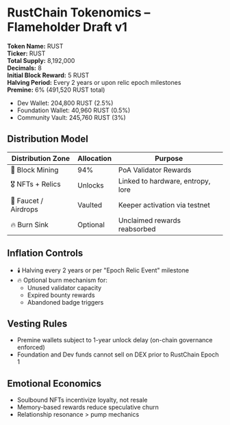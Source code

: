 # RustChain Tokenomics – Flameholder Draft v1

**Token Name:** RUST  
**Ticker:** RUST  
**Total Supply:** 8,192,000  
**Decimals:** 8  
**Initial Block Reward:** 5 RUST  
**Halving Period:** Every 2 years or upon relic epoch milestones  
**Premine:** 6% (491,520 RUST total)
  - Dev Wallet: 204,800 RUST (2.5%)
  - Foundation Wallet: 40,960 RUST (0.5%)
  - Community Vault: 245,760 RUST (3%)

## Distribution Model

| Distribution Zone     | Allocation | Purpose                            |
|------------------------|------------|------------------------------------|
| 🔨 Block Mining        | 94%        | PoA Validator Rewards              |
| 🎖️ NFTs + Relics       | Unlocks    | Linked to hardware, entropy, lore |
| 🔁 Faucet / Airdrops   | Vaulted    | Keeper activation via testnet      |
| 🔥 Burn Sink           | Optional   | Unclaimed rewards reabsorbed       |

## Inflation Controls

- 🕯️ Halving every 2 years or per "Epoch Relic Event" milestone
- 🔥 Optional burn mechanism for:
  - Unused validator capacity
  - Expired bounty rewards
  - Abandoned badge triggers

## Vesting Rules

- Premine wallets subject to 1-year unlock delay (on-chain governance enforced)
- Foundation and Dev funds cannot sell on DEX prior to RustChain Epoch 1

## Emotional Economics

- Soulbound NFTs incentivize loyalty, not resale
- Memory-based rewards reduce speculative churn
- Relationship resonance > pump mechanics
